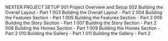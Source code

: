 NEXTER PROJECT SETUP
001 Project Overview and Setup
002 Building the Overall Layout - Part 1
003 Building the Overall Layout - Part 2
004 Building the Features Section - Part 1
005 Building the Features Section - Part 2
006 Building the Story Section - Part 1
007 Building the Story Section - Part 2
008 Building the Homes Section - Part 1
009 Building the Homes Section - Part 2
010 Building the Gallery - Part 1
011 Building the Gallery - Part 2